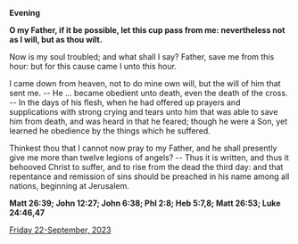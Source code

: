 **Evening**

**O my Father, if it be possible, let this cup pass from me: nevertheless not as I will, but as thou wilt.**
 
Now is my soul troubled; and what shall I say? Father, save me from this hour: but for this cause came I unto this hour.
 
I came down from heaven, not to do mine own will, but the will of him that sent me. -- He ... became obedient unto death, even the death of the cross. -- In the days of his flesh, when he had offered up prayers and supplications with strong crying and tears unto him that was able to save him from death, and was heard in that he feared; though he were a Son, yet learned he obedience by the things which he suffered.
 
Thinkest thou that I cannot now pray to my Father, and he shall presently give me more than twelve legions of angels? -- Thus it is written, and thus it behooved Christ to suffer, and to rise from the dead the third day: and that repentance and remission of sins should be preached in his name among all nations, beginning at Jerusalem.  

**Matt 26:39; John 12:27; John 6:38; Phl 2:8; Heb 5:7,8; Matt 26:53; Luke 24:46,47**

[Friday 22-September, 2023](https://t.me/daily_light)
